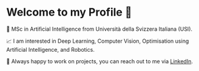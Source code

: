 # Welcome to my Profile :wave:
:robot: MSc in Artificial Intelligence from Università della Svizzera Italiana (USI).

:chart_with_upwards_trend: I am interested in Deep Learning, Computer Vision, Optimisation using Artificial Intelligence, and Robotics.

:handshake: Always happy to work on projects, you can reach out to me via [LinkedIn](https://www.linkedin.com/in/felixboelter/).
